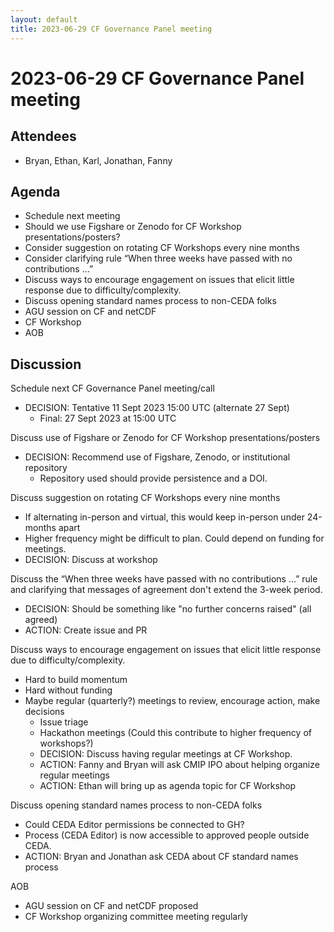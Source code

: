 ```yaml
---
layout: default
title: 2023-06-29 CF Governance Panel meeting
---
```

# 2023-06-29 CF Governance Panel meeting

## Attendees
* Bryan, Ethan, Karl, Jonathan, Fanny

## Agenda
* Schedule next meeting
* Should we use Figshare or Zenodo for CF Workshop presentations/posters?
* Consider suggestion on rotating CF Workshops every nine months
* Consider clarifying rule “When three weeks have passed with no contributions …”
* Discuss ways to encourage engagement on issues that elicit little response due to difficulty/complexity.
* Discuss opening standard names process to non-CEDA folks
* AGU session on CF and netCDF
* CF Workshop
* AOB

## Discussion
Schedule next CF Governance Panel meeting/call
* DECISION: Tentative 11 Sept 2023 15:00 UTC (alternate 27 Sept)
  * Final: 27 Sept 2023 at 15:00 UTC

Discuss use of Figshare or Zenodo for CF Workshop presentations/posters
* DECISION: Recommend use of Figshare, Zenodo, or institutional repository
  * Repository used should provide persistence and a DOI.

Discuss suggestion on rotating CF Workshops every nine months
* If alternating in-person and virtual, this would keep in-person under 24-months apart
* Higher frequency might be difficult to plan. Could depend on funding for meetings.
* DECISION: Discuss at workshop

Discuss the “When three weeks have passed with no contributions …” rule and clarifying that messages of agreement don't extend the 3-week period.
* DECISION: Should be something like "no further concerns raised" (all agreed)
* ACTION: Create issue and PR

Discuss ways to encourage engagement on issues that elicit little response due to difficulty/complexity.
* Hard to build momentum
* Hard without funding
* Maybe regular (quarterly?) meetings to review, encourage action, make decisions
  * Issue triage
  * Hackathon meetings (Could this contribute to higher frequency of workshops?)
  * DECISION: Discuss having regular meetings at CF Workshop.
  * ACTION: Fanny and Bryan will ask CMIP IPO about helping organize regular meetings
  * ACTION: Ethan will bring up as agenda topic for CF Workshop

Discuss opening standard names process to non-CEDA folks
* Could CEDA Editor permissions be connected to GH?
* Process (CEDA Editor) is now accessible to approved people outside CEDA.
* ACTION: Bryan and Jonathan ask CEDA about CF standard names process

AOB
* AGU session on CF and netCDF proposed
* CF Workshop organizing committee meeting regularly
